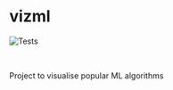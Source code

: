 # vizml

![Tests](https://github.com/Chinmay-47/vizml/actions/workflows/tests.yml/badge.svg)

<br>

Project to visualise popular ML algorithms
